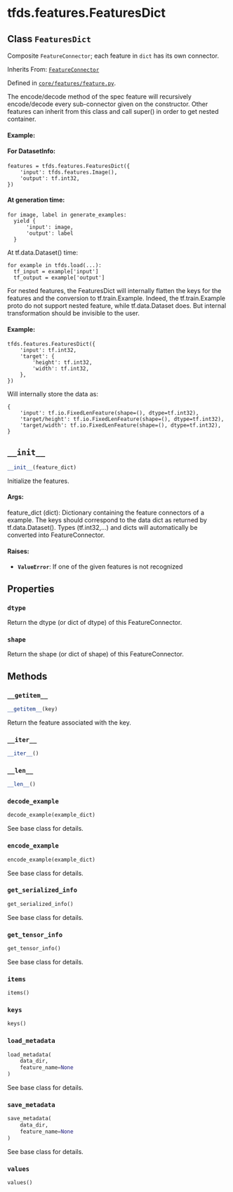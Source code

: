 <div itemscope itemtype="http://developers.google.com/ReferenceObject">
<meta itemprop="name" content="tfds.features.FeaturesDict" />
<meta itemprop="path" content="Stable" />
<meta itemprop="property" content="dtype"/>
<meta itemprop="property" content="shape"/>
<meta itemprop="property" content="__getitem__"/>
<meta itemprop="property" content="__init__"/>
<meta itemprop="property" content="__iter__"/>
<meta itemprop="property" content="__len__"/>
<meta itemprop="property" content="decode_example"/>
<meta itemprop="property" content="encode_example"/>
<meta itemprop="property" content="get_serialized_info"/>
<meta itemprop="property" content="get_tensor_info"/>
<meta itemprop="property" content="items"/>
<meta itemprop="property" content="keys"/>
<meta itemprop="property" content="load_metadata"/>
<meta itemprop="property" content="save_metadata"/>
<meta itemprop="property" content="values"/>
</div>

# tfds.features.FeaturesDict

## Class `FeaturesDict`

Composite `FeatureConnector`; each feature in `dict` has its own connector.

Inherits From: [`FeatureConnector`](../../tfds/features/FeatureConnector.md)



Defined in [`core/features/feature.py`](https://github.com/tensorflow/datasets/tree/master/tensorflow_datasets/core/features/feature.py).

<!-- Placeholder for "Used in" -->

The encode/decode method of the spec feature will recursively encode/decode
every sub-connector given on the constructor.
Other features can inherit from this class and call super() in order to get
nested container.

#### Example:

#### For DatasetInfo:

```
features = tfds.features.FeaturesDict({
    'input': tfds.features.Image(),
    'output': tf.int32,
})
```

#### At generation time:

```
for image, label in generate_examples:
  yield {
      'input': image,
      'output': label
  }
```

At tf.data.Dataset() time:

```
for example in tfds.load(...):
  tf_input = example['input']
  tf_output = example['output']
```

For nested features, the FeaturesDict will internally flatten the keys for the
features and the conversion to tf.train.Example. Indeed, the tf.train.Example
proto do not support nested feature, while tf.data.Dataset does.
But internal transformation should be invisible to the user.

#### Example:

```
tfds.features.FeaturesDict({
    'input': tf.int32,
    'target': {
        'height': tf.int32,
        'width': tf.int32,
    },
})
```

Will internally store the data as:

```
{
    'input': tf.io.FixedLenFeature(shape=(), dtype=tf.int32),
    'target/height': tf.io.FixedLenFeature(shape=(), dtype=tf.int32),
    'target/width': tf.io.FixedLenFeature(shape=(), dtype=tf.int32),
}
```

<h2 id="__init__"><code>__init__</code></h2>

``` python
__init__(feature_dict)
```

Initialize the features.

#### Args:
feature_dict (dict): Dictionary containing the feature connectors of a
  example. The keys should correspond to the data dict as returned by
  tf.data.Dataset(). Types (tf.int32,...) and dicts will automatically
  be converted into FeatureConnector.

#### Raises:

* <b>`ValueError`</b>: If one of the given features is not recognized



## Properties

<h3 id="dtype"><code>dtype</code></h3>

Return the dtype (or dict of dtype) of this FeatureConnector.

<h3 id="shape"><code>shape</code></h3>

Return the shape (or dict of shape) of this FeatureConnector.



## Methods

<h3 id="__getitem__"><code>__getitem__</code></h3>

``` python
__getitem__(key)
```

Return the feature associated with the key.

<h3 id="__iter__"><code>__iter__</code></h3>

``` python
__iter__()
```



<h3 id="__len__"><code>__len__</code></h3>

``` python
__len__()
```



<h3 id="decode_example"><code>decode_example</code></h3>

```python
decode_example(example_dict)
```

See base class for details.

<h3 id="encode_example"><code>encode_example</code></h3>

``` python
encode_example(example_dict)
```

See base class for details.

<h3 id="get_serialized_info"><code>get_serialized_info</code></h3>

``` python
get_serialized_info()
```

See base class for details.

<h3 id="get_tensor_info"><code>get_tensor_info</code></h3>

``` python
get_tensor_info()
```

See base class for details.

<h3 id="items"><code>items</code></h3>

``` python
items()
```



<h3 id="keys"><code>keys</code></h3>

``` python
keys()
```



<h3 id="load_metadata"><code>load_metadata</code></h3>

``` python
load_metadata(
    data_dir,
    feature_name=None
)
```

See base class for details.

<h3 id="save_metadata"><code>save_metadata</code></h3>

``` python
save_metadata(
    data_dir,
    feature_name=None
)
```

See base class for details.

<h3 id="values"><code>values</code></h3>

``` python
values()
```






